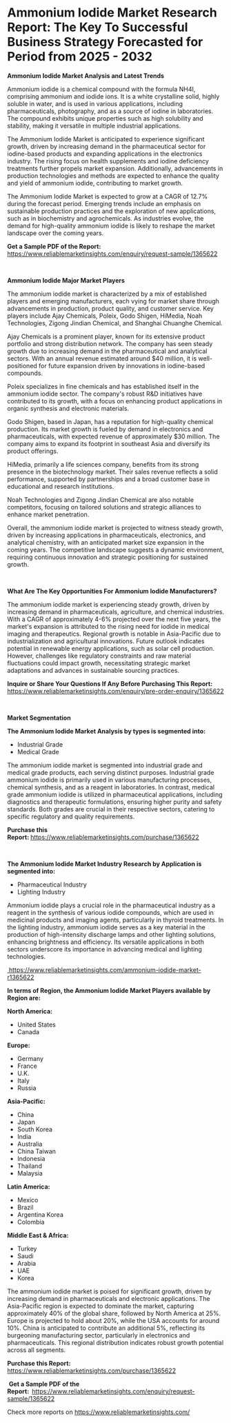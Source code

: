 <p><h1>Ammonium Iodide Market Research Report: The Key To Successful Business Strategy Forecasted for Period from 2025 - 2032</h1></p><p><strong>Ammonium Iodide Market Analysis and Latest Trends</strong></p>
<p><p>Ammonium iodide is a chemical compound with the formula NH4I, comprising ammonium and iodide ions. It is a white crystalline solid, highly soluble in water, and is used in various applications, including pharmaceuticals, photography, and as a source of iodine in laboratories. The compound exhibits unique properties such as high solubility and stability, making it versatile in multiple industrial applications.</p><p>The Ammonium Iodide Market is anticipated to experience significant growth, driven by increasing demand in the pharmaceutical sector for iodine-based products and expanding applications in the electronics industry. The rising focus on health supplements and iodine deficiency treatments further propels market expansion. Additionally, advancements in production technologies and methods are expected to enhance the quality and yield of ammonium iodide, contributing to market growth.</p><p>The Ammonium Iodide Market is expected to grow at a CAGR of 12.7% during the forecast period. Emerging trends include an emphasis on sustainable production practices and the exploration of new applications, such as in biochemistry and agrochemicals. As industries evolve, the demand for high-quality ammonium iodide is likely to reshape the market landscape over the coming years.</p></p>
<p><strong>Get a Sample PDF of the Report:&nbsp;</strong> <a href="https://www.reliablemarketinsights.com/enquiry/request-sample/1365622?utm_campaign=2888&utm_medium=2&utm_source=Github&utm_content=ia&utm_term=22032025&utm_id=ammonium-iodide">https://www.reliablemarketinsights.com/enquiry/request-sample/1365622</a></p>
<p>&nbsp;</p>
<p><strong>Ammonium Iodide Major Market Players</strong></p>
<p><p>The ammonium iodide market is characterized by a mix of established players and emerging manufacturers, each vying for market share through advancements in production, product quality, and customer service. Key players include Ajay Chemicals, Poleix, Godo Shigen, HiMedia, Noah Technologies, Zigong Jindian Chemical, and Shanghai Chuanghe Chemical.</p><p>Ajay Chemicals is a prominent player, known for its extensive product portfolio and strong distribution network. The company has seen steady growth due to increasing demand in the pharmaceutical and analytical sectors. With an annual revenue estimated around $40 million, it is well-positioned for future expansion driven by innovations in iodine-based compounds.</p><p>Poleix specializes in fine chemicals and has established itself in the ammonium iodide sector. The company's robust R&D initiatives have contributed to its growth, with a focus on enhancing product applications in organic synthesis and electronic materials.</p><p>Godo Shigen, based in Japan, has a reputation for high-quality chemical production. Its market growth is fueled by demand in electronics and pharmaceuticals, with expected revenue of approximately $30 million. The company aims to expand its footprint in southeast Asia and diversify its product offerings.</p><p>HiMedia, primarily a life sciences company, benefits from its strong presence in the biotechnology market. Their sales revenue reflects a solid performance, supported by partnerships and a broad customer base in educational and research institutions.</p><p>Noah Technologies and Zigong Jindian Chemical are also notable competitors, focusing on tailored solutions and strategic alliances to enhance market penetration.</p><p>Overall, the ammonium iodide market is projected to witness steady growth, driven by increasing applications in pharmaceuticals, electronics, and analytical chemistry, with an anticipated market size expansion in the coming years. The competitive landscape suggests a dynamic environment, requiring continuous innovation and strategic positioning for sustained growth.</p></p>
<p>&nbsp;</p>
<p><strong>What Are The Key Opportunities For Ammonium Iodide Manufacturers?</strong></p>
<p><p>The ammonium iodide market is experiencing steady growth, driven by increasing demand in pharmaceuticals, agriculture, and chemical industries. With a CAGR of approximately 4-6% projected over the next five years, the market's expansion is attributed to the rising need for iodide in medical imaging and therapeutics. Regional growth is notable in Asia-Pacific due to industrialization and agricultural innovations. Future outlook indicates potential in renewable energy applications, such as solar cell production. However, challenges like regulatory constraints and raw material fluctuations could impact growth, necessitating strategic market adaptations and advances in sustainable sourcing practices.</p></p>
<p><strong>Inquire or Share Your Questions If Any Before Purchasing This Report:</strong> <a href="https://www.reliablemarketinsights.com/enquiry/pre-order-enquiry/1365622?utm_campaign=2888&utm_medium=2&utm_source=Github&utm_content=ia&utm_term=22032025&utm_id=ammonium-iodide">https://www.reliablemarketinsights.com/enquiry/pre-order-enquiry/1365622</a></p>
<p>&nbsp;</p>
<p><strong>Market Segmentation</strong></p>
<p><strong>The Ammonium Iodide Market Analysis by types is segmented into:</strong></p>
<p><ul><li>Industrial Grade</li><li>Medical Grade</li></ul></p>
<p><p>The ammonium iodide market is segmented into industrial grade and medical grade products, each serving distinct purposes. Industrial grade ammonium iodide is primarily used in various manufacturing processes, chemical synthesis, and as a reagent in laboratories. In contrast, medical grade ammonium iodide is utilized in pharmaceutical applications, including diagnostics and therapeutic formulations, ensuring higher purity and safety standards. Both grades are crucial in their respective sectors, catering to specific regulatory and quality requirements.</p></p>
<p><strong>Purchase this Report:&nbsp;</strong><a href="https://www.reliablemarketinsights.com/purchase/1365622?utm_campaign=2888&utm_medium=2&utm_source=Github&utm_content=ia&utm_term=22032025&utm_id=ammonium-iodide">https://www.reliablemarketinsights.com/purchase/1365622</a></p>
<p>&nbsp;</p>
<p><strong>The Ammonium Iodide Market Industry Research by Application is segmented into:</strong></p>
<p><ul><li>Pharmaceutical Industry</li><li>Lighting Industry</li></ul></p>
<p><p>Ammonium iodide plays a crucial role in the pharmaceutical industry as a reagent in the synthesis of various iodide compounds, which are used in medicinal products and imaging agents, particularly in thyroid treatments. In the lighting industry, ammonium iodide serves as a key material in the production of high-intensity discharge lamps and other lighting solutions, enhancing brightness and efficiency. Its versatile applications in both sectors underscore its importance in advancing medical and lighting technologies.</p></p>
<p><a href="https://www.reliablemarketinsights.com/ammonium-iodide-market-r1365622?utm_campaign=2888&utm_medium=2&utm_source=Github&utm_content=ia&utm_term=22032025&utm_id=ammonium-iodide">&nbsp;https://www.reliablemarketinsights.com/ammonium-iodide-market-r1365622</a></p>
<p><strong>In terms of Region, the Ammonium Iodide Market Players available by Region are:</strong></p>
<p>
    <p> <strong> North America: </strong>
        <ul>
            <li>United States</li>
            <li>Canada</li>
        </ul>
        </p> 
    <p> <strong> Europe: </strong>
        <ul>
            <li>Germany</li>
            <li>France</li>
            <li>U.K.</li>
            <li>Italy</li>
            <li>Russia</li>
        </ul>
        </p> 
    <p> <strong> Asia-Pacific: </strong>
        <ul>
            <li>China</li>
            <li>Japan</li>
            <li>South Korea</li>
            <li>India</li>
            <li>Australia</li>
            <li>China Taiwan</li>
            <li>Indonesia</li>
            <li>Thailand</li>
            <li>Malaysia</li>
        </ul>
        </p> 
    <p> <strong> Latin America: </strong>
        <ul>
            <li>Mexico</li>
            <li>Brazil</li>
            <li>Argentina Korea</li>
            <li>Colombia</li>
        </ul>
        </p> 
    <p> <strong> Middle East & Africa: </strong>
        <ul>
            <li>Turkey</li>
            <li>Saudi</li>
            <li>Arabia</li>
            <li>UAE</li>
            <li>Korea</li>
        </ul>
    </p>
    </p>
<p><p>The ammonium iodide market is poised for significant growth, driven by increasing demand in pharmaceuticals and electronic applications. The Asia-Pacific region is expected to dominate the market, capturing approximately 40% of the global share, followed by North America at 25%. Europe is projected to hold about 20%, while the USA accounts for around 10%. China is anticipated to contribute an additional 5%, reflecting its burgeoning manufacturing sector, particularly in electronics and pharmaceuticals. This regional distribution indicates robust growth potential across all segments.</p></p>
<p><strong>Purchase this Report: </strong><a href="https://www.reliablemarketinsights.com/purchase/1365622?utm_campaign=2888&utm_medium=2&utm_source=Github&utm_content=ia&utm_term=22032025&utm_id=ammonium-iodide">https://www.reliablemarketinsights.com/purchase/1365622</a></p>
<p>&nbsp;<strong>Get a Sample PDF of the Report:&nbsp;&nbsp;</strong><a href="https://www.reliablemarketinsights.com/enquiry/request-sample/1365622?utm_campaign=2888&utm_medium=2&utm_source=Github&utm_content=ia&utm_term=22032025&utm_id=ammonium-iodide">https://www.reliablemarketinsights.com/enquiry/request-sample/1365622</a></p>
<p><strong></strong></p>
<p>Check more reports on <a href="https://www.reliablemarketinsights.com/?utm_campaign=2888&utm_medium=2&utm_source=Github&utm_content=ia&utm_term=22032025&utm_id=ammonium-iodide">https://www.reliablemarketinsights.com/</a></p>